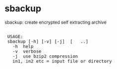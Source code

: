 sbackup
=======

sbackup: create encrypted self extracting archive

<pre>

 USAGE:
 sbackup [-h] [-v] [-j] <in1> [<in2> <in3> <in4> ..] <output-exe-file>
   -h  help
   -v  verbose
   -j  use bzip2 compression
   in1, in2 etc = input file or directory


</pre>

